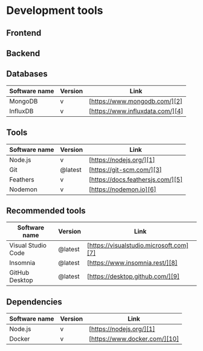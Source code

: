 # Development tools

## Frontend

## Backend

## Databases

| Software name | Version | Link                             |
| ------------- | ------- | -------------------------------- |
| MongoDB       | v       | [https://www.mongodb.com/][2]    |
| InfluxDB      | v       | [https://www.influxdata.com/][4] |

## Tools

| Software name | Version | Link                              |
| ------------- | ------- | --------------------------------- |
| Node.js       | v       | [https://nodejs.org/][1]          |
| Git           | @latest | [https://git-scm.com/][3]         |
| Feathers      | v       | [https://docs.feathersjs.com/][5] |
| Nodemon       | v       | [https://nodemon.io][6]           |

## Recommended tools

| Software name      | Version | Link                                    |
| ------------------ | ------- | --------------------------------------- |
| Visual Studio Code | @latest | [https://visualstudio.microsoft.com][7] |
| Insomnia           | @latest | [https://www.insomnia.rest/][8]         |
| GitHub Desktop     | @latest | [https://desktop.github.com/][9]        |

## Dependencies

| Software name | Version | Link                          |
| ------------- | ------- | ----------------------------- |
| Node.js       | v       | [https://nodejs.org/][1]      |
| Docker        | v       | [https://www.docker.com/][10] |

<!-- LINKS -->

<!-- Tools -->

[1]: https://nodejs.org/
[2]: https://www.mongodb.com/
[3]: https://git-scm.com/
[4]: https://www.influxdata.com/
[5]: https://docs.feathersjs.com/
[6]: https://nodemon.io/

<!-- Recommended Tools -->

[7]: https://visualstudio.microsoft.com
[8]: https://www.insomnia.rest/
[9]: https://desktop.github.com/

<!-- Dependencies -->

[10]: https://docker.com/